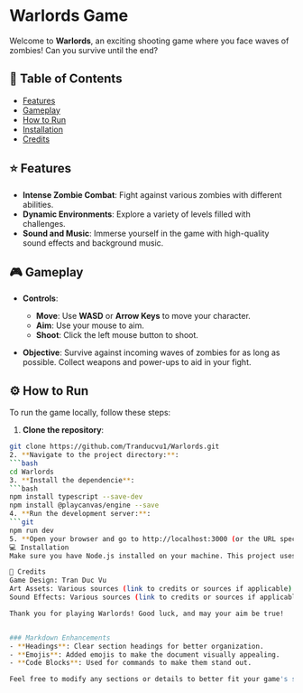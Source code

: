 # Warlords Game

Welcome to **Warlords**, an exciting shooting game where you face waves of zombies! Can you survive until the end?

## 📜 Table of Contents
- [Features](#-features)
- [Gameplay](#-gameplay)
- [How to Run](#-how-to-run)
- [Installation](#-installation)
- [Credits](#-credits)

## ⭐ Features
- **Intense Zombie Combat**: Fight against various zombies with different abilities.
- **Dynamic Environments**: Explore a variety of levels filled with challenges.
- **Sound and Music**: Immerse yourself in the game with high-quality sound effects and background music.

## 🎮 Gameplay
- **Controls**:
  - **Move**: Use **WASD** or **Arrow Keys** to move your character.
  - **Aim**: Use your mouse to aim.
  - **Shoot**: Click the left mouse button to shoot.

- **Objective**: Survive against incoming waves of zombies for as long as possible. Collect weapons and power-ups to aid in your fight.
## ⚙️ How to Run
To run the game locally, follow these steps:

1. **Clone the repository**:
```bash
git clone https://github.com/Tranducvu1/Warlords.git
2. **Navigate to the project directory:**:
```bash
cd Warlords
3. **Install the dependencie**:
```bash
npm install typescript --save-dev
npm install @playcanvas/engine --save
4. **Run the development server:**:
```git
npm run dev
5. **Open your browser and go to http://localhost:3000 (or the URL specified in the terminal).**:
💻 Installation
Make sure you have Node.js installed on your machine. This project uses npm for managing dependencies.

🎉 Credits
Game Design: Tran Duc Vu
Art Assets: Various sources (link to credits or sources if applicable)
Sound Effects: Various sources (link to credits or sources if applicable)

Thank you for playing Warlords! Good luck, and may your aim be true!


### Markdown Enhancements
- **Headings**: Clear section headings for better organization.
- **Emojis**: Added emojis to make the document visually appealing.
- **Code Blocks**: Used for commands to make them stand out.

Feel free to modify any sections or details to better fit your game's specifics! Let me know if you need any additional changes.
